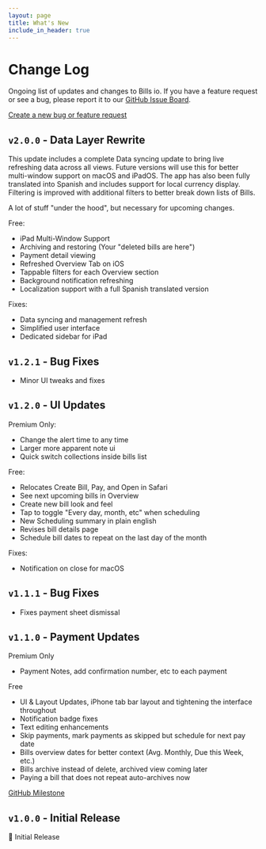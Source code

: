 ```yaml
---
layout: page
title: What's New
include_in_header: true
---
```


# Change Log

Ongoing list of updates and changes to Bills io. If you have a feature request or see a bug, please report it to our [GitHub Issue Board](https://github.com/studioember/billsio.app/issues).

[Create a new bug or feature request](https://github.com/studioember/billsio.app/issues/new)

## `v2.0.0` - Data Layer Rewrite

This update includes a complete Data syncing update to bring live refreshing data across all views. Future versions will use this for better multi-window support on macOS and iPadOS. The app has also been fully translated into Spanish and includes support for local currency display. Filtering is improved with additional filters to better break down lists of Bills.

A lot of stuff "under the hood", but necessary for upcoming changes.

Free:

- iPad Multi-Window Support
- Archiving and restoring (Your "deleted bills are here")
- Payment detail viewing
- Refreshed Overview Tab on iOS
- Tappable filters for each Overview section
- Background notification refreshing
- Localization support with a full Spanish translated version

Fixes:

- Data syncing and management refresh
- Simplified user interface
- Dedicated sidebar for iPad 

## `v1.2.1` - Bug Fixes

- Minor UI tweaks and fixes

## `v1.2.0` - UI Updates

Premium Only:

- Change the alert time to any time
- Larger more apparent note ui
- Quick switch collections inside bills list

Free:

- Relocates Create Bill, Pay, and Open in Safari
- See next upcoming bills in Overview
- Create new bill look and feel
- Tap to toggle "Every day, month, etc" when scheduling
- New Scheduling summary in plain english
- Revises bill details page
- Schedule bill dates to repeat on the last day of the month

Fixes:

- Notification on close for macOS

## `v1.1.1` - Bug Fixes

- Fixes payment sheet dismissal

## `v1.1.0` - Payment Updates

Premium Only
- Payment Notes, add confirmation number, etc to each payment

Free
- UI & Layout Updates, iPhone tab bar layout and tightening the interface throughout
- Notification badge fixes
- Text editing enhancements
- Skip payments, mark payments as skipped but schedule for next pay date
- Bills overview dates for better context (Avg. Monthly, Due this Week, etc.)
- Bills archive instead of delete, archived view coming later
- Paying a bill that does not repeat auto-archives now

[GitHub Milestone](https://github.com/studioember/billsio.app/milestone/1?closed=1)

## `v1.0.0` - Initial Release

🎉 Initial Release

